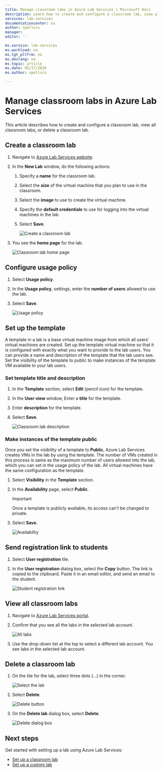 ```yaml
---
title: Manage classroom labs in Azure Lab Services | Microsoft Docs
description: Learn how to create and configure a classroom lab, view all the classroom labs, shre the registration link with a lab user, or delete a lab. 
services: lab-services
documentationcenter: na
author: spelluru
manager: 
editor: ''

ms.service: lab-services
ms.workload: na
ms.tgt_pltfrm: na
ms.devlang: na
ms.topic: article
ms.date: 05/17/2018
ms.author: spelluru

---
```

# Manage classroom labs in Azure Lab Services 
This article describes how to create and configure a classroom lab, view all classroom labs, or delete a classroom lab.

## Create a classroom lab

1. Navigate to [Azure Lab Services website](https://labs.azure.com).
2. In the **New Lab** window, do the following actions: 
    1. Specify a **name** for the classroom lab. 
    2. Select the **size** of the virtual machine that you plan to use in the classroom.
    3. Select the **image** to use to create the virtual machine.
    4. Specify the **default credentials** to use for logging into the virtual machines in the lab.
    7. Select **Save**.

        ![Create a classroom lab](../media/how-to-manage-classroom-labs/new-lab-window.png)
1. You see the **home page** for the lab. 
    
    ![Classroom lab home page](../media/how-to-manage-classroom-labs/classroom-lab-home-page.png)

## Configure usage policy

1. Select **Usage policy**. 
2. In the **Usage policy**, settings, enter the **number of users** allowed to use the lab.
3. Select **Save**. 

    ![Usage policy](../media/how-to-manage-classroom-labs/usage-policy-settings.png)

## Set up the template
A template in a lab is a base virtual machine image from which all users’ virtual machines are created. Set up the template virtual machine so that it is configured with exactly what you want to provide to the lab users. You can provide a name and description of the template that the lab users see. Set the visibility of the template to public to make instances of the template VM available to your lab users.  

### Set template title and description
1. In the **Template** section, select **Edit** (pencil icon) for the template. 
2. In the **User view** window, Enter a **title** for the template.
3. Enter **description** for the template.
4. Select **Save**.

    ![Classroom lab description](../media/how-to-manage-classroom-labs/lab-description.png)

### Make instances of the template public 
Once you set the visibility of a template to **Public**, Azure Lab Services creates VMs in the lab by using the template. The number of VMs created in this process is same as the maximum number of users allowed into the lab, which you can set in the usage policy of the lab. All virtual machines have the same configuration as the template.  

1. Select **Visibility** in the **Template** section. 
2. In the **Availability** page, select **Public**.
    
    > [!IMPORTANT]
    > Once a template is publicly available, its access can't be changed to private. 
3. Select **Save**.

    ![Availability](../media/how-to-manage-classroom-labs/public-access.png)

## Send registration link to students

1. Select **User registration** tile.
2. In the **User registration** dialog box, select the **Copy** button. The link is copied to the clipboard. Paste it in an email editor, and send an email to the student. 

    ![Student registration link](../media/how-to-manage-classroom-labs/registration-link.png)

## View all classroom labs
1. Navigate to [Azure Lab Services portal](https://labs.azure.com).
2. Confirm that you see all the labs in the selected lab account. 

    ![All labs](../media/how-to-manage-classroom-labs/all-labs.png)
3. Use the drop-down list at the top to select a different lab account. You see labs in the selected lab account. 

## Delete a classroom lab
1. On the tile for the lab, select three dots (...) in the corner. 

    ![Select the lab](../media/how-to-manage-classroom-labs/select-three-dots.png)
2. Select **Delete**. 

    ![Delete button](../media/how-to-manage-classroom-labs/delete-button.png)
3. On the **Delete lab** dialog box, select **Delete**. 

    ![Delete dialog box](../media/how-to-manage-classroom-labs/delete-lab-dialog-box.png)
 

## Next steps
Get started with setting up a lab using Azure Lab Services:

- [Set up a classroom lab](how-to-manage-classroom-labs.md)
- [Set up a custom lab](../tutorial-create-custom-lab.md)
